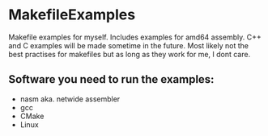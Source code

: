 # MakefileExamples
Makefile examples for myself. Includes examples for amd64 assembly. C++ and C examples will be made sometime in the future.
Most likely not the best practises for makefiles but as long as they work for me, I dont care.
## Software you need to run the examples:
- nasm aka. netwide assembler
- gcc
- CMake
- Linux

